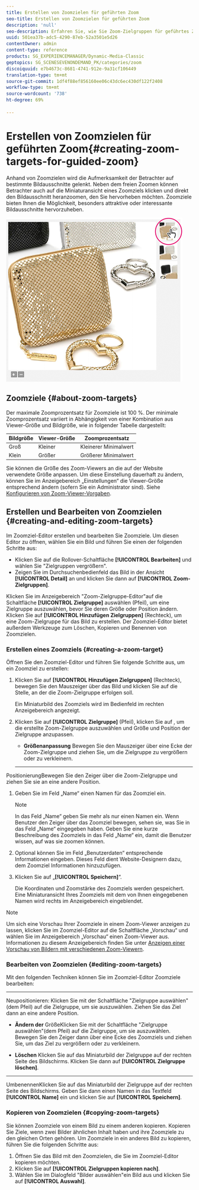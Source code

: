 ```yaml
---
title: Erstellen von Zoomzielen für geführten Zoom
seo-title: Erstellen von Zoomzielen für geführten Zoom
description: 'null'
seo-description: Erfahren Sie, wie Sie Zoom-Zielgruppen für geführtes Zoomen erstellen.
uuid: 501ea37b-adc5-4290-87eb-52a3501e5d26
contentOwner: admin
content-type: reference
products: SG_EXPERIENCEMANAGER/Dynamic-Media-Classic
geptopics: SG_SCENESEVENONDEMAND_PK/categories/zoom
discoiquuid: e7b4673c-8681-4741-912e-9a31cf106449
translation-type: tm+mt
source-git-commit: 1df4f88ef856160ee06c43dc6ec430df122f2408
workflow-type: tm+mt
source-wordcount: '738'
ht-degree: 69%

---
```



# Erstellen von Zoomzielen für geführten Zoom{#creating-zoom-targets-for-guided-zoom}

Anhand von Zoomzielen wird die Aufmerksamkeit der Betrachter auf bestimmte Bildausschnitte gelenkt. Neben dem freien Zoomen können Betrachter auch auf die Miniaturansicht eines Zoomziels klicken und direkt den Bildausschnitt heranzoomen, den Sie hervorheben möchten. Zoomziele bieten Ihnen die Möglichkeit, besonders attraktive oder interessante Bildausschnitte hervorzuheben.

![Erstellen von Zoomzielen für geführten Zoom](/help/assets/zo_guided_zoom.png)

## Zoomziele {#about-zoom-targets}

Der maximale Zoomprozentsatz für Zoomziele ist 100 %. Der minimale Zoomprozentsatz variiert in Abhängigkeit von einer Kombination aus Viewer-Größe und Bildgröße, wie in folgender Tabelle dargestellt:

| Bildgröße | Viewer-Größe | Zoomprozentsatz |
|--- |--- |--- |
| Groß | Kleiner | Kleinerer Minimalwert |
| Klein | Größer | Größerer Minimalwert |

Sie können die Größe des Zoom-Viewers an die auf der Website verwendete Größe anpassen. Um diese Einstellung dauerhaft zu ändern, können Sie im Anzeigebereich „Einstellungen“ die Viewer-Größe entsprechend ändern (sofern Sie ein Administrator sind). Siehe [Konfigurieren von Zoom-Viewer-Vorgaben](setting-zoom-viewer-presets.md#setting_up_zoom_viewer_presets).

## Erstellen und Bearbeiten von Zoomzielen  {#creating-and-editing-zoom-targets}

Im Zoomziel-Editor erstellen und bearbeiten Sie Zoomziele. Um diesen Editor zu öffnen, wählen Sie ein Bild und führen Sie einen der folgenden Schritte aus:

* Klicken Sie auf die Rollover-Schaltfläche **[!UICONTROL Bearbeiten]** und wählen Sie &quot;Zielgruppen vergrößern&quot;.
* Zeigen Sie im Durchsuchenbedienfeld das Bild in der Ansicht **[!UICONTROL Detail]** an und klicken Sie dann auf **[!UICONTROL Zoom-Zielgruppen]**.

Klicken Sie im Anzeigebereich &quot;Zoom-Zielgruppe-Editor&quot;auf die Schaltfläche **[!UICONTROL Zielgruppe]** auswählen (Pfeil), um eine Zielgruppe auszuwählen, bevor Sie deren Größe oder Position ändern. Klicken Sie auf **[!UICONTROL Hinzufügen Zielgruppen]** (Rechteck), um eine Zoom-Zielgruppe für das Bild zu erstellen. Der Zoomziel-Editor bietet außerdem Werkzeuge zum Löschen, Kopieren und Benennen von Zoomzielen.

### Erstellen eines Zoomziels  {#creating-a-zoom-target}

Öffnen Sie den Zoomziel-Editor und führen Sie folgende Schritte aus, um ein Zoomziel zu erstellen:

1. Klicken Sie auf **[!UICONTROL Hinzufügen Zielgruppen]** (Rechteck), bewegen Sie den Mauszeiger über das Bild und klicken Sie auf die Stelle, an der die Zoom-Zielgruppe erfolgen soll.

   Ein Miniaturbild des Zoomziels wird im Bedienfeld im rechten Anzeigebereich angezeigt.

1. Klicken Sie auf **[!UICONTROL Zielgruppe]** (Pfeil), klicken Sie auf , um die erstellte Zoom-Zielgruppe auszuwählen und Größe und Position der Zielgruppe anzupassen.

   * **Größenanpassung**
Bewegen Sie den Mauszeiger über eine Ecke der Zoom-Zielgruppe und ziehen Sie, um die Zielgruppe zu vergrößern oder zu verkleinern.

   * ****
PositionierungBewegen Sie den Zeiger über die Zoom-Zielgruppe und ziehen Sie sie an eine andere Position.

1. Geben Sie im Feld „Name“ einen Namen für das Zoomziel ein.

   >[!NOTE]
   >
   >In das Feld „Name“ geben Sie mehr als nur einen Namen ein. Wenn Benutzer den Zeiger über das Zoomziel bewegen, sehen sie, was Sie in das Feld „Name“ eingegeben haben. Geben Sie eine kurze Beschreibung des Zoomziels in das Feld „Name“ ein, damit die Benutzer wissen, auf was sie zoomen können.

1. Optional können Sie im Feld „Benutzerdaten“ entsprechende Informationen eingeben. Dieses Feld dient Website-Designern dazu, dem Zoomziel Informationen hinzuzufügen.
1. Klicken Sie auf „**[!UICONTROL Speichern]**“.

   Die Koordinaten und Zoomstärke des Zoomziels werden gespeichert. Eine Miniaturansicht Ihres Zoomziels mit dem von Ihnen eingegebenen Namen wird rechts im Anzeigebereich eingeblendet.

>[!NOTE]
>
>Um sich eine Vorschau Ihrer Zoomziele in einem Zoom-Viewer anzeigen zu lassen, klicken Sie im Zoomziel-Editor auf die Schaltfläche „Vorschau“ und wählen Sie im Anzeigebereich „Vorschau“ einen Zoom-Viewer aus. Informationen zu diesem Anzeigebereich finden Sie unter [Anzeigen einer Vorschau von Bildern mit verschiedenen Zoom-Viewern](previewing-image-assets-different-zoom.md#previewing_image_assets_with_different_zoom_viewers).

### Bearbeiten von Zoomzielen  {#editing-zoom-targets}

Mit den folgenden Techniken können Sie im Zoomziel-Editor Zoomziele bearbeiten:

* ****
Neupositionieren: Klicken Sie mit der Schaltfläche &quot;Zielgruppe auswählen&quot;(dem Pfeil) auf die Zielgruppe, um sie auszuwählen. Ziehen Sie das Ziel dann an eine andere Position.

* **Ändern der**
GrößeKlicken Sie mit der Schaltfläche &quot;Zielgruppe auswählen&quot;(dem Pfeil) auf die Zielgruppe, um sie auszuwählen. Bewegen Sie den Zeiger dann über eine Ecke des Zoomziels und ziehen Sie, um das Ziel zu vergrößern oder zu verkleinern.

* **Löschen**
Klicken Sie auf das Miniaturbild der Zielgruppe auf der rechten Seite des Bildschirms. Klicken Sie dann auf **[!UICONTROL Zielgruppe löschen]**.

* ****
UmbenennenKlicken Sie auf das Miniaturbild der Zielgruppe auf der rechten Seite des Bildschirms. Geben Sie dann einen Namen in das Textfeld **[!UICONTROL Name]** ein und klicken Sie auf **[!UICONTROL Speichern]**.

### Kopieren von Zoomzielen {#copying-zoom-targets}

Sie können Zoomziele von einem Bild zu einem anderen kopieren. Kopieren Sie Ziele, wenn zwei Bilder ähnlichen Inhalt haben und ihre Zoomziele zu den gleichen Orten gehören. Um Zoomziele in ein anderes Bild zu kopieren, führen Sie die folgenden Schritte aus:

1. Öffnen Sie das Bild mit den Zoomzielen, die Sie im Zoomziel-Editor kopieren möchten.
1. Klicken Sie auf **[!UICONTROL Zielgruppen kopieren nach]**.
1. Wählen Sie im Dialogfeld &quot;Bilder auswählen&quot;ein Bild aus und klicken Sie auf **[!UICONTROL Auswahl]**.

